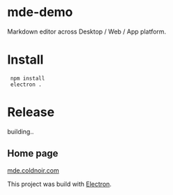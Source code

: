 # mde-demo

Markdown editor across Desktop / Web / App platform.

# Install

 ```
  npm install
  electron .
 ```
# Release

building..

## Home page

[mde.coldnoir.com](http://mde.coldnoir.com "mde.coldnoir.com")

This project was build with [Electron](https://electronjs.org).
